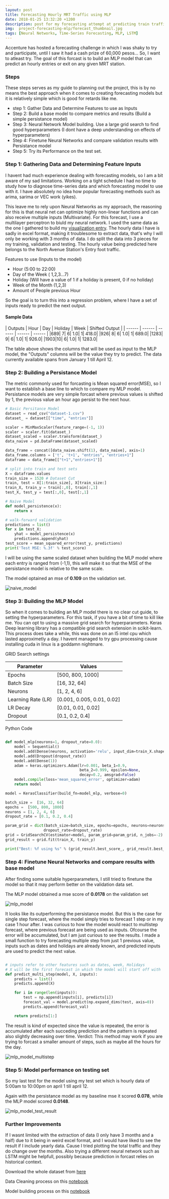 ```yaml
---
layout: post
title: Forecasting Hourly MRT Traffic using MLP
date: 2018-01-25 13:32:20 +1200
description: post for my forecasting attempt at predicting train traffic using MLP
img:  project-forecasting-mlp/forecast_thumbnail.jpg
tags: [Neural Networks, Time-Series Forecasting, MLP, LSTM]
---
```


Accenture has hosted a forecasting challenge in which I was shaky to try and participate, until I saw it had a cash prize of 60,000 pesos… So, I want to atleast try. The goal of this forcast is to build an MLP model that can predict an hourly entries or exit on any given MRT station.

### Steps

These steps serves as my guide to planning out the project, this is by no means the best approach when it comes to creating forecasting models but it is relatively simple which is good for retards like me.

 - step 1: Gather Data and Determine Features to use as Inputs
 - Step 2: Build a base model to compare metrics and results (Build a simple persistance model)
 - Step 3: Neural Network Model building. Use a large grid search to find good hyperparameters (I dont have a deep understanding on effects of hyperparameters)
 - Step 4: Finetune Neural Networks and compare validation results with Persistance model
 - Step 5: Try its Performance on the test set.

### Step 1: Gathering Data and Determining Feature Inputs

I havent had much experience dealing with forecasting models, so I am a bit aware of my sad limitations. Working on a tight schedule I had no time to study how to diagnose time-series data and which forecasting model to use with it. I have absolutely no idea how popular forecasting methods such as arima, sarima or VEC work (yikes).

This leave me to rely upon Neural Networks as my approach, the reasoning for this is that neural net can optimize highly non-linear functions and can also receive multiple inputs (Multivariate). For this forecast, I use a multilayer perceptron to biuld my neural network. I used the same data as the one I gathered to build my [visualization entry](https://ryanliwag.github.io/Visualizing-MRT-2017/). The hourly data I have is sadly in excel format, making it troublesome to extract data, that's why I will only be working with 3 months of data. I do split the data into 3 pieces for my training, validation and testing. The hourly value being predicted here belongs to the North Avenue Station's Entry foot traffic.

 Features to use (Inputs to the model)
 - Hour (5:00 to 22:00)
 - Day of the Week ( 1,2,3...7)
 - Holiday (Will have a value of 1 if a holiday is present, 0 if no holiday)
 - Week of the Month (1,2,3)
 - Amount of People previous Hour

So the goal is to turn this into a regression problem, where I have a set of inputs ready to predict the next output.

#### Sample Data

| Outputs | Hour | Day | Holiday | Week | Shifted Output |
| ------ | ------ | ------ | ------ | ------ |
|689|	7|	6|	1.0|	1|	418.0|
|926|	8|	6|	1.0|	1|	689.0|
|1283|	9|	6|	1.0|	1|	926.0|
|1903|10|	6|	1.0|	1|	1283.0|

The table above shows the columns that will be used as input to the MLP model, the "Outputs" columns will be the value they try to predict. The data currently available spans from January 1 till April 12.

### Step 2: Building a Persistance Model

The metric commonly used for forcasting is Mean squared error(MSE), so I want  to establish a base line to which to compare my MLP model. Persistance models are very simple forcast where previous values is shifted by 1, the previous value an hour ago persist to the next hour.

```python
# Basic Persitance Model
dataset = read_csv("dataset-1.csv")
dataset_ = dataset[["time", "entries"]]

scaler = MinMaxScaler(feature_range=(-1, 1))
scaler = scaler.fit(dataset_)
dataset_scaled = scaler.transform(dataset_)
data_naive = pd.DataFrame(dataset_scaled)

data_frame = concat([data_naive.shift(1), data_naive], axis=1)
data_frame.columns = ['t', 't+1', "entries", "entries+1"]
dataframe = data_frame[["t+1","entries+1"]]

# split into train and test sets
X = dataframe.values
train_size = 1520 # Dataset Cut
train, test = X[1:train_size], X[train_size:]
train_X, train_y = train[:,0], train[:,1]
test_X, test_y = test[:,0], test[:,1]

# Naive Model
def model_persistence(x):
	return x

# walk-forward validation
predictions = list()
for x in test_X:
	yhat = model_persistence(x)
	predictions.append(yhat)
test_score = mean_squared_error(test_y, predictions)
print('Test MSE: %.3f' % test_score)
```

I will be using the same scaled dataset when building the MLP model where each entry is ranged from (-1,1), this will make it so that the MSE of the persistance model is relative to the same scale.

The model optained an mse of **0.109** on the validation set.

![naive_model]({{site.baseurl}}/assets/img/project-forecasting-mlp/naive_model.png)


### Step 3: Building the MLP Model

So when it comes to building an MLP model there is no clear cut guide, to setting the hyperparameters. For this task, if you have a bit of time to kill like me. You can opt to using a massive grid search for hyperparameters. Keras Deep learning library has a compatible grid search extension in scikit-learn. This process does take a while, this was done on an I5 intel cpu which lasted approximetly a day. I havent managed to try gpu processing cause installing cuda in linux is a goddamn nightmare.

GRID Search settings

| Parameter | Values |
| ------ | ------ |
| Epochs | [500, 800, 1000] |
| Batch Size | [16, 32, 64] |
| Neurons | [1, 2, 4, 6] |
| Learning Rate (LR) | [0.001, 0.005, 0.01, 0.02] |
| LR Decay  | [0.01, 0.01, 0.02] |
| Dropout | [0.1, 0.2, 0.4] |

Python Code
```python

def model_mlp(neurons=1, dropout_rate=0.0):
    model = Sequential()
    model.add(Dense(neurons, activation='relu', input_dim=train_X.shape[1]))
    model.add(Dropout(dropout_rate))
    model.add(Dense(1))
    adam = keras.optimizers.Adam(lr=0.001, beta_1=0.9,
                                 beta_2=0.999, epsilon=None,
                                 decay=0.2, amsgrad=False)
    model.compile(loss='mean_squared_error', optimizer=adam)
    return model

model = KerasClassifier(build_fn=model_mlp, verbose=0)

batch_size =  [16, 32, 64]
epochs =  [500, 800, 1000]
neurons = [1, 2, 4, 6]
dropout_rate = [0.1, 0.2, 0.4]

param_grid = dict(batch_size=batch_size, epochs=epochs, neurons=neurons,
                 dropout_rate=dropout_rate)
grid = GridSearchCV(estimator=model, param_grid=param_grid, n_jobs=-2)
grid_result = grid.fit(train_X, train_y)

print("Best: %f using %s" % (grid_result.best_score_, grid_result.best_params_))
```

### Step 4: Finetune Neural Networks and compare results with base model

After finding some suitable hyperparameters, I still tried to finetune the model so that it may perform better on the validation data set.

The MLP model obtained a mse score of **0.0178** on the validation set

![mlp_model]({{site.baseurl}}/assets/img/project-forecasting-mlp/mlp_model.png)

It looks like its outperforming the persistance model. But this is the case for single step forecast, where the model simply tries to forecast 1 step or in my case 1 hour after. I was curious to how the model would react to multistep forecast, where previous forecast are being used as inputs. Ofcourse the error will be accumulated, but I am just curious to see the results. I made a small function to try forecasting multiple step from just 1 previous value, inputs such as dates and holidays are already known, and predicted inputs are used to predict the next value.

```python

# inputs refer to other features such as dates, week, Holidays
# X will be the first forecast in which the model will start off with
def predict_multi_step(model, X, inputs):
    predicts = list()
    predicts.append(X)

    for i in range(len(inputs)):
        test = np.append(inputs[i], predicts[i])
        forecast_val = model.predict(np.expand_dims(test, axis=0))
        predicts.append(forecast_val)

    return predicts[1:]

```

The result is kind of expected since the value is repeated, the error is accumulated after each succeding prediction and the pattern is repeated also slightly decreasing over time. Verdict: This method may work if you are trying to forcast a smaller amount of steps, such as maybe all the hours for the day.

![mlp_model_multistep]({{site.baseurl}}/assets/img/project-forecasting-mlp/mlp_multi-step.png)

### Step 5: Model performance on testing set

So my last test for the model using my test set which is hourly data of 5:00am to 10:00pm on april 1 till april 12.

Again with the persistance model as my baseline mse it scored **0.078**, while the MLP model scored **0.0148**.

![mlp_model_test_result]({{site.baseurl}}/assets/img/project-forecasting-mlp/mlp_model_final_plot.png)

### Further Improvements

If I wasnt limited with the extraction of data (I only have 3 months and a half) due to it being in weird excel format, and I would have liked to see the result if I include yearly data. Cause I tried plotting the total traffic and they do change over the months. Also trying a different neural network such as LSTM might be helpfull, possibly because prediction in forcast relies on historical context.

Download the whole dataset from [here](https://drive.google.com/drive/folders/1D0eYzBV4jewEIosX7F-iOIFUMgk6TvrD?usp=sharing)

Data Cleaning process on this [notebook](https://github.com/ryanliwag/ryanliwag.github.io/blob/master/notebooks/Data%20Cleaning.ipynb)

Model building process on this [notebook](https://github.com/ryanliwag/ryanliwag.github.io/blob/master/notebooks/MLP_model.ipynb)

